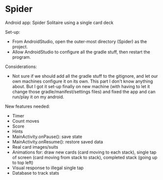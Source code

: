 # Spider
Android app: Spider Solitaire using a single card deck

Set-up:
- From AndroidStudio, open the outer-most directory (Spider) as the project.
- Allow AndroidStudio to configure all the gradle stuff, then restart the program.

Considerations:
- Not sure if we should add all the gradle stuff to the gitignore, and let our own machines configure it on its own. This part I don't know anything about. But I got it set-up finally on new machine (with having to let it change those gradle/manifest/settings files) and fixed the app and can run/play it on my android.

New features needed:
- Timer
- Count moves
- Score
- Hints
- MainActivity.onPause(): save state
- MainActivity.onResume(): restore saved data
- Real card images/suits
- Animations for: draw new cards (card moving to each stack), single tap of screen (card moving from stack to stack), completed stack (going up to top left)
- Visual response to illegal single tap
- Database to track stats
